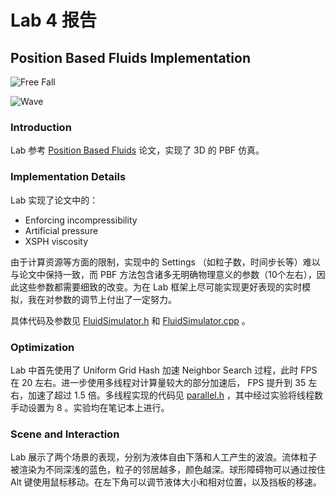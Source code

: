 # Lab 4 报告

## Position Based Fluids Implementation

![Free Fall](../gif/lab4_1.gif)

![Wave](../gif/lab4_2.gif)

### Introduction

Lab 参考 [Position Based Fluids](https://dl.acm.org/doi/10.1145/2461912.2461984) 论文，实现了 3D 的 PBF 仿真。

### Implementation Details

Lab 实现了论文中的：

- Enforcing incompressibility
- Artificial pressure
- XSPH viscosity

由于计算资源等方面的限制，实现中的 Settings （如粒子数，时间步长等）难以与论文中保持一致，而 PBF 方法包含诸多无明确物理意义的参数（10个左右），因此这些参数都需要细致的改变。为在 Lab 框架上尽可能实现更好表现的实时模拟，我在对参数的调节上付出了一定努力。

具体代码及参数见 [FluidSimulator.h](../src/VCX/Labs/4-PBF/FluidSimulator.h) 和 [FluidSimulator.cpp](../src/VCX/Labs/4-PBF/FluidSimulator.cpp) 。

### Optimization

Lab 中首先使用了 Uniform Grid Hash 加速 Neighbor Search 过程，此时 FPS 在 20 左右。进一步使用多线程对计算量较大的部分加速后， FPS 提升到 35 左右，加速了超过 1.5 倍。多线程实现的代码见 [parallel.h](../src/VCX/Labs/4-PBF/parallel.h) ，其中经过实验将线程数手动设置为 8 。实验均在笔记本上进行。

### Scene and Interaction

Lab 展示了两个场景的表现，分别为液体自由下落和人工产生的波浪。流体粒子被渲染为不同深浅的蓝色，粒子的邻居越多，颜色越深。球形障碍物可以通过按住 Alt 键使用鼠标移动。在左下角可以调节液体大小和相对位置，以及挡板的移速。
